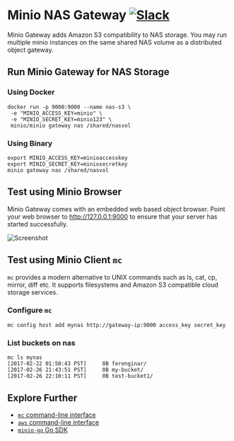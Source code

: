 # Minio NAS Gateway [![Slack](https://slack.minio.io/slack?type=svg)](https://slack.minio.io)
Minio Gateway adds Amazon S3 compatibility to NAS storage. You may run multiple minio instances on the same shared NAS volume as a distributed object gateway.

## Run Minio Gateway for NAS Storage
### Using Docker
```
docker run -p 9000:9000 --name nas-s3 \
 -e "MINIO_ACCESS_KEY=minio" \
 -e "MINIO_SECRET_KEY=minio123" \
 minio/minio gateway nas /shared/nasvol
```

### Using Binary
```
export MINIO_ACCESS_KEY=minioaccesskey
export MINIO_SECRET_KEY=miniosecretkey
minio gateway nas /shared/nasvol
```
## Test using Minio Browser
Minio Gateway comes with an embedded web based object browser. Point your web browser to http://127.0.0.1:9000 to ensure that your server has started successfully.

![Screenshot](https://raw.githubusercontent.com/minio/minio/master/docs/screenshots/minio-browser-gateway.png)

## Test using Minio Client `mc`
`mc` provides a modern alternative to UNIX commands such as ls, cat, cp, mirror, diff etc. It supports filesystems and Amazon S3 compatible cloud storage services.

### Configure `mc`
```
mc config host add mynas http://gateway-ip:9000 access_key secret_key
```

### List buckets on nas
```
mc ls mynas
[2017-02-22 01:50:43 PST]     0B ferenginar/
[2017-02-26 21:43:51 PST]     0B my-bucket/
[2017-02-26 22:10:11 PST]     0B test-bucket1/
```

## Explore Further
- [`mc` command-line interface](https://docs.minio.io/docs/minio-client-quickstart-guide)
- [`aws` command-line interface](https://docs.minio.io/docs/aws-cli-with-minio)
- [`minio-go` Go SDK](https://docs.minio.io/docs/golang-client-quickstart-guide)
